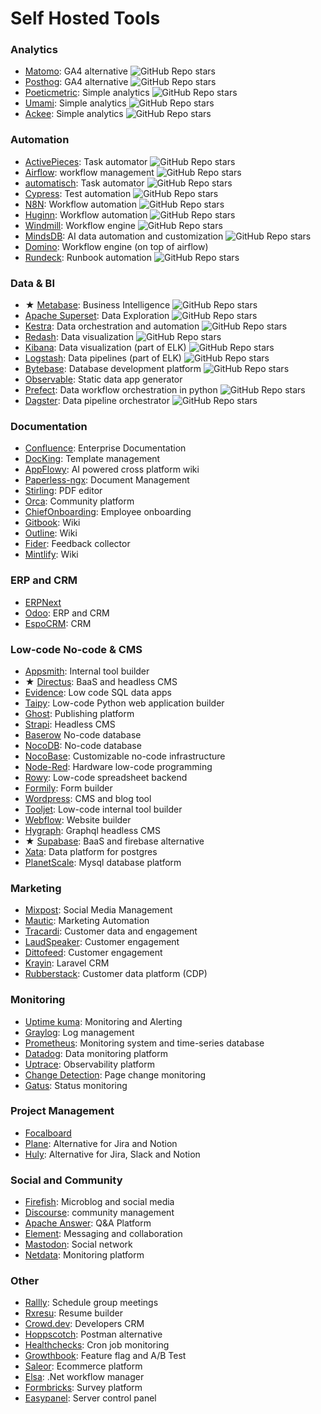 # Self Hosted Tools

### Analytics

* [Matomo](https://matomo.org/): GA4 alternative ![GitHub Repo stars](https://img.shields.io/github/stars/matomo-org/matomo?link=https%3A%2F%2Fgithub.com%2Fmatomo-org%2Fmatomo)
* [Posthog](https://posthog.com/): GA4 alternative ![GitHub Repo stars](https://img.shields.io/github/stars/PostHog/posthog?link=https%3A%2F%2Fgithub.com%2FPostHog%2Fposthog)
* [Poeticmetric](https://www.poeticmetric.com/): Simple analytics ![GitHub Repo stars](https://img.shields.io/github/stars/th0th/poeticmetric?link=https%3A%2F%2Fgithub.com%2Fth0th%2Fpoeticmetric)
* [Umami](https://umami.is/): Simple analytics ![GitHub Repo stars](https://img.shields.io/github/stars/umami-software/umami?link=https%3A%2F%2Fgithub.com%2Fumami-software%2Fumami)
* [Ackee](https://ackee.electerious.com/): Simple analytics ![GitHub Repo stars](https://img.shields.io/github/stars/electerious/Ackee?link=https%3A%2F%2Fgithub.com%2Felecterious%2FAckee)

### Automation

* [ActivePieces](https://www.activepieces.com/): Task automator ![GitHub Repo stars](https://img.shields.io/github/stars/activepieces/activepieces?link=https%3A%2F%2Fgithub.com%2Factivepieces%2Factivepieces)
* [Airflow](https://airflow.apache.org/): workflow management ![GitHub Repo stars](https://img.shields.io/github/stars/apache/airflow?link=https%3A%2F%2Fgithub.com%2Fapache%2Fairflow)
* [automatisch](https://automatisch.io/): Task automator ![GitHub Repo stars](https://img.shields.io/github/stars/automatisch/automatisch?link=https%3A%2F%2Fgithub.com%2Fautomatisch%2Fautomatisch)
* [Cypress](https://www.cypress.io/): Test automation ![GitHub Repo stars](https://img.shields.io/github/stars/cypress-io/cypress?link=https%3A%2F%2Fgithub.com%2Fcypress-io%2Fcypress)
* [N8N](https://n8n.io/): Workflow automation ![GitHub Repo stars](https://img.shields.io/github/stars/n8n-io/n8n?link=https%3A%2F%2Fgithub.com%2Fn8n-io%2Fn8n)
* [Huginn](https://github.com/huginn/huginn): Workflow automation ![GitHub Repo stars](https://img.shields.io/github/stars/huginn/huginn?link=https%3A%2F%2Fgithub.com%2Fhuginn%2Fhuginn)
* [Windmill](https://www.windmill.dev/): Workflow engine ![GitHub Repo stars](https://img.shields.io/github/stars/windmill-labs/windmill?link=https%3A%2F%2Fgithub.com%2Fwindmill-labs%2Fwindmill)
* [MindsDB](https://mindsdb.com/): AI data automation and customization ![GitHub Repo stars](https://img.shields.io/github/stars/mindsdb/mindsdb?link=https%3A%2F%2Fgithub.com%2Fmindsdb%2Fmindsdb)
* [Domino](https://www.domino-workflows.io/): Workflow engine (on top of airflow)
* [Rundeck](https://www.rundeck.com/): Runbook automation ![GitHub Repo stars](https://img.shields.io/github/stars/rundeck/rundeck?link=https%3A%2F%2Fgithub.com%2Frundeck%2Frundeck)

### Data & BI

* ★ [Metabase](https://www.metabase.com/): Business Intelligence ![GitHub Repo stars](https://img.shields.io/github/stars/metabase/metabase?link=https%3A%2F%2Fgithub.com%2Fmetabase%2Fmetabase)
* [Apache Superset](https://superset.apache.org/): Data Exploration ![GitHub Repo stars](https://img.shields.io/github/stars/apache/superset?link=https%3A%2F%2Fgithub.com%2Fapache%2Fsuperset)
* [Kestra](https://kestra.io/): Data orchestration and automation ![GitHub Repo stars](https://img.shields.io/github/stars/kestra-io/kestra?link=https%3A%2F%2Fgithub.com%2Fkestra-io%2Fkestra)
* [Redash](https://github.com/getredash/redash): Data visualization ![GitHub Repo stars](https://img.shields.io/github/stars/getredash/redash?link=https%3A%2F%2Fgithub.com%2Fgetredash%2Fredash)
* [Kibana](https://www.elastic.co/kibana/): Data visualization (part of ELK) ![GitHub Repo stars](https://img.shields.io/github/stars/elastic/kibana?link=https%3A%2F%2Fgithub.com%2Felastic%2Fkibana)
* [Logstash](https://www.elastic.co/logstash): Data pipelines (part of ELK) ![GitHub Repo stars](https://img.shields.io/github/stars/elastic/logstash?link=https%3A%2F%2Fgithub.com%2Felastic%2Flogstash)
* [Bytebase](https://www.bytebase.com/): Database development platform ![GitHub Repo stars](https://img.shields.io/github/stars/bytebase/bytebase?link=https%3A%2F%2Fgithub.com%2Fbytebase%2Fbytebase)
* [Observable](https://observablehq.com/): Static data app generator
* [Prefect](https://www.prefect.io/): Data workflow orchestration in python ![GitHub Repo stars](https://img.shields.io/github/stars/PrefectHQ/prefect?link=https%3A%2F%2Fgithub.com%2FPrefectHQ%2Fprefect)
* [Dagster](https://dagster.io/): Data pipeline orchestrator ![GitHub Repo stars](https://img.shields.io/github/stars/dagster-io/dagster?link=https%3A%2F%2Fgithub.com%2Fdagster-io%2Fdagster)

### Documentation

* [Confluence](https://www.atlassian.com/software/confluence): Enterprise Documentation
* [DocKing](https://docking.shipsaas.tech/): Template management
* [AppFlowy](https://www.appflowy.io/): AI powered cross platform wiki
* [Paperless-ngx](https://docs.paperless-ngx.com/): Document Management
* [Stirling](https://github.com/Stirling-Tools/Stirling-PDF): PDF editor
* [Orca](https://dimimikadze.github.io/orca-docs/): Community platform
* [ChiefOnboarding](https://chiefonboarding.com/): Employee onboarding
* [Gitbook](https://www.gitbook.com/): Wiki
* [Outline](https://www.getoutline.com/): Wiki
* [Fider](https://fider.io): Feedback collector
* [Mintlify](https://mintlify.com/): Wiki

### ERP and CRM

* [ERPNext](https://erpnext.com/)
* [Odoo](https://www.odoo.com/): ERP and CRM
* [EspoCRM](https://www.espocrm.com/download/): CRM

### Low-code No-code & CMS

* [Appsmith](https://www.appsmith.com/): Internal tool builder
* ★ [Directus](https://directus.io/): BaaS and headless CMS
* [Evidence](https://evidence.dev/): Low code SQL data apps
* [Taipy](https://www.taipy.io/): Low-code Python web application builder
* [Ghost](https://ghost.org/): Publishing platform
* [Strapi](https://strapi.io/): Headless CMS
* [Baserow](https://baserow.io/) No-code database
* [NocoDB](https://nocodb.com/): No-code database
* [NocoBase](https://www.nocobase.com/): Customizable no-code infrastructure
* [Node-Red](https://nodered.org/): Hardware low-code programming
* [Rowy](https://www.rowy.io/): Low-code spreadsheet backend
* [Formily](https://formilyjs.org/): Form builder
* [Wordpress](https://wordpress.org/): CMS and blog tool
* [Tooljet](https://www.tooljet.com/): Low-code internal tool builder
* [Webflow](https://webflow.com/): Website builder
* [Hygraph](https://hygraph.com/): Graphql headless CMS
* ★ [Supabase](https://supabase.com/): BaaS and firebase alternative
* [Xata](https://xata.io/): Data platform for postgres
* [PlanetScale](https://planetscale.com/): Mysql database platform


### Marketing

* [Mixpost](https://mixpost.app/): Social Media Management
* [Mautic](https://www.mautic.org/): Marketing Automation
* [Tracardi](https://tracardi.com/): Customer data and engagement
* [LaudSpeaker](https://laudspeaker.com/): Customer engagement
* [Dittofeed](https://dittofeed.com/): Customer engagement
* [Krayin](https://krayincrm.com/): Laravel CRM
* [Rubberstack](https://github.com/rudderlabs/rudder-server): Customer data platform (CDP)

### Monitoring

* [Uptime kuma](https://github.com/louislam/uptime-kuma): Monitoring and Alerting
* [Graylog](https://graylog.org/): Log management
* [Prometheus](https://github.com/prometheus/prometheus): Monitoring system and time-series database
* [Datadog](https://www.datadoghq.com/): Data monitoring platform
* [Uptrace](https://uptrace.dev/): Observability platform
* [Change Detection](https://changedetection.io/): Page change monitoring
* [Gatus](https://github.com/TwiN/gatus): Status monitoring

### Project Management

* [Focalboard](https://www.focalboard.com/)
* [Plane](https://plane.so/): Alternative for Jira and Notion
* [Huly](https://huly.io/): Alternative for Jira, Slack and Notion

### Social and Community

* [Firefish](https://joinfirefish.org/): Microblog and social media
* [Discourse](https://www.discourse.org/): community management
* [Apache Answer](https://answer.apache.org/): Q&A Platform
* [Element](https://element.io/): Messaging and collaboration
* [Mastodon](https://joinmastodon.org/): Social network
* [Netdata](https://www.netdata.cloud/): Monitoring platform

### Other

* [Rallly](https://rallly.co/): Schedule group meetings
* [Rxresu](https://rxresu.me/): Resume builder
* [Crowd.dev](https://github.com/CrowdDotDev): Developers CRM
* [Hoppscotch](https://hoppscotch.io/): Postman alternative
* [Healthchecks](https://healthchecks.io/): Cron job monitoring
* [Growthbook](https://www.growthbook.io/): Feature flag and A/B Test
* [Saleor](https://saleor.io/): Ecommerce platform
* [Elsa](https://v3.elsaworkflows.io/): .Net workflow manager
* [Formbricks](https://github.com/formbricks/formbricks): Survey platform
* [Easypanel](https://easypanel.io/): Server control panel
